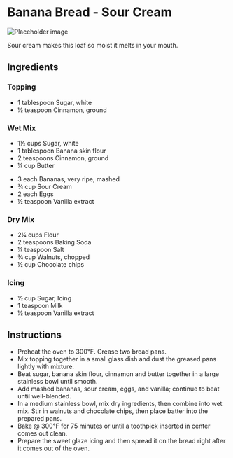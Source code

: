 # Banana Bread - Sour Cream

![Placeholder image](https://via.placeholder.com/150)

Sour cream makes this loaf so moist it melts in your mouth. 

## Ingredients

### Topping

- 1 tablespoon Sugar, white
- ½ teaspoon Cinnamon, ground 

### Wet Mix

- 1½ cups Sugar, white
- 1 tablespoon Banana skin flour
- 2 teaspoons Cinnamon, ground
- ¼ cup Butter 
<!-- 100g Sourdough with ½ cup flour + 1 Tbsp Banana Skin flour + some liquid from the mashed bananas and let bloom 2 hours. Add before banana mash. -->
- 3 each Bananas, very ripe, mashed
- ¾ cup Sour Cream
- 2 each Eggs
- ½ teaspoon Vanilla extract

### Dry Mix 

- 2¼ cups Flour  
- 2 teaspoons Baking Soda  
- ¼ teaspoon Salt  
- ¾ cup Walnuts, chopped  
- ½ cup Chocolate chips 

### Icing

- ½ cup Sugar, Icing
- 1 teaspoon Milk 
- ½ teaspoon Vanilla extract


## Instructions

- Preheat the oven to 300℉. Grease two bread pans.
- Mix topping together in a small glass dish and dust the greased pans lightly with mixture.
- Beat sugar, banana skin flour, cinnamon and butter together in a large stainless bowl until smooth. 
- Add mashed bananas, sour cream, eggs, and vanilla; continue to beat until well-blended. 
- In a medium stainless bowl, mix dry ingredients, then combine into wet mix. Stir in walnuts and chocolate chips, then place batter into the prepared pans.
- Bake @ 300℉ for 75 minutes or until a toothpick inserted in center comes out clean.
- Prepare the sweet glaze icing and then spread it on the bread right after it comes out of the oven.

<!--
## Notes
**20240809**: Include chocolate. Rise well while baking. Moist. Made icing with ¼ cup Butter + ½ cup Icing Sugar, good but stays too soft, hard to transport
**20240211**: 
**20240113**: Second batch. Mix 100g sourdough with ½ cup flour + some liquid from the mashed bananas and let bloom 2 hours. Next time, need to add the sourdough mix before the banana mash, as I noticed clumps of sourdough in the baked bread. Reduced sour cream to ¾ cup. Keep total flour @ 2¼ cups. Bake 1h15 @ 300℉. 
**20240106**: Use 100g sourdough. Reduce flour to 2 cups. Took 1h15 @ 300℉ to fully bake. Rises nicely in oven. Releases beautifully from pans. Texture is moist. Tastes delicious. Next time keep flour @ 2¼ cups, allowing perhaps bake time to be reduced.

## Sources

[Allrecipes: Banana Sour Cream Bread](https://www.allrecipes.com/recipe/6984/banana-sour-cream-bread/)
[Rustic Honey: Banana Bread with Icing](https://rustichoney.com/the-best-banana-bread-recipe-with-sweet-glaze-icing/)

-->